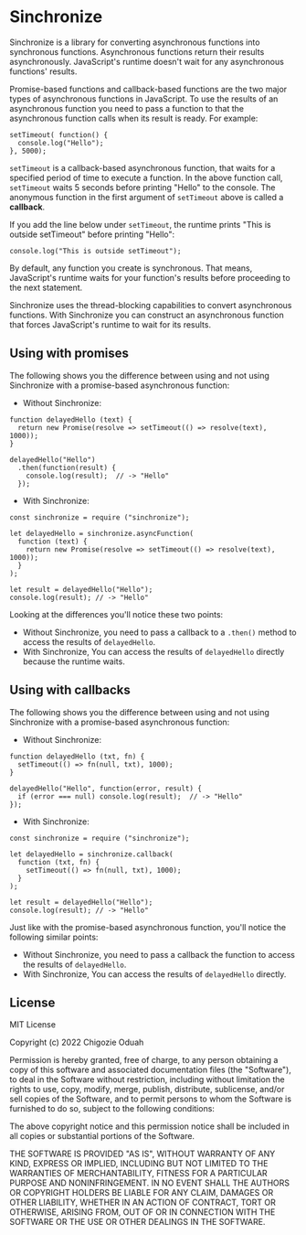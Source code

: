 # Sinchronize

Sinchronize is a library for converting asynchronous functions into synchronous functions. Asynchronous functions return their results asynchronously. JavaScript's runtime doesn't wait for any asynchronous functions' results.

Promise-based functions and callback-based functions are the two major types of asynchronous functions in JavaScript. To use the results of an asynchronous function you need to pass a function to that the asynchronous function calls when its result is ready. For example:
```JS
setTimeout( function() {
  console.log("Hello");
}, 5000);
```

`setTimeout` is a callback-based asynchronous function, that waits for a specified period of time to execute a function. In the above function call, `setTimeout` waits 5 seconds before printing "Hello" to the console. The anonymous function in the first argument of `setTimeout` above is called a **callback**. 

If you add the line below under `setTimeout`, the runtime prints "This is outside setTimeout" before printing "Hello":
```JS
console.log("This is outside setTimeout");
```

By default, any function you create is synchronous. That means, JavaScript's runtime waits for your function's results before proceeding to the next statement.

Sinchronize uses the thread-blocking capabilities to convert asynchronous functions. With Sinchronize you can construct an asynchronous function that forces JavaScript's runtime to wait for its results.


## Using with promises

The following shows you the difference between using and not using Sinchronize with a promise-based asynchronous function:

* Without Sinchronize:
```JS
function delayedHello (text) {
  return new Promise(resolve => setTimeout(() => resolve(text), 1000));
}

delayedHello("Hello")
  .then(function(result) {
    console.log(result);  // -> "Hello"
  });
```

* With Sinchronize:
```JS
const sinchronize = require ("sinchronize");

let delayedHello = sinchronize.asyncFunction(
  function (text) {
    return new Promise(resolve => setTimeout(() => resolve(text), 1000));
  }
);

let result = delayedHello("Hello");
console.log(result); // -> "Hello"
```

Looking at the differences you'll notice these two points:
* Without Sinchronize, you need to pass a callback to a `.then()` method to access the results of `delayedHello`.
* With Sinchronize, You can access the results of `delayedHello` directly because the runtime waits.

## Using with callbacks

The following shows you the difference between using and not using Sinchronize with a promise-based asynchronous function:

* Without Sinchronize:
```JS
function delayedHello (txt, fn) {
  setTimeout(() => fn(null, txt), 1000);
}

delayedHello("Hello", function(error, result) {
  if (error === null) console.log(result);  // -> "Hello"
});
```

* With Sinchronize:
```JS
const sinchronize = require ("sinchronize");

let delayedHello = sinchronize.callback(
  function (txt, fn) {
    setTimeout(() => fn(null, txt), 1000);
  }
);

let result = delayedHello("Hello");
console.log(result); // -> "Hello"
```

Just like with the promise-based asynchronous function, you'll notice the following similar points:
* Without Sinchronize, you need to pass a callback the function to access the results of `delayedHello`.
* With Sinchronize, You can access the results of `delayedHello` directly.

## License
MIT License

Copyright (c) 2022 Chigozie Oduah

Permission is hereby granted, free of charge, to any person obtaining a copy
of this software and associated documentation files (the "Software"), to deal
in the Software without restriction, including without limitation the rights
to use, copy, modify, merge, publish, distribute, sublicense, and/or sell
copies of the Software, and to permit persons to whom the Software is
furnished to do so, subject to the following conditions:

The above copyright notice and this permission notice shall be included in all
copies or substantial portions of the Software.

THE SOFTWARE IS PROVIDED "AS IS", WITHOUT WARRANTY OF ANY KIND, EXPRESS OR
IMPLIED, INCLUDING BUT NOT LIMITED TO THE WARRANTIES OF MERCHANTABILITY,
FITNESS FOR A PARTICULAR PURPOSE AND NONINFRINGEMENT. IN NO EVENT SHALL THE
AUTHORS OR COPYRIGHT HOLDERS BE LIABLE FOR ANY CLAIM, DAMAGES OR OTHER
LIABILITY, WHETHER IN AN ACTION OF CONTRACT, TORT OR OTHERWISE, ARISING FROM,
OUT OF OR IN CONNECTION WITH THE SOFTWARE OR THE USE OR OTHER DEALINGS IN THE
SOFTWARE.
